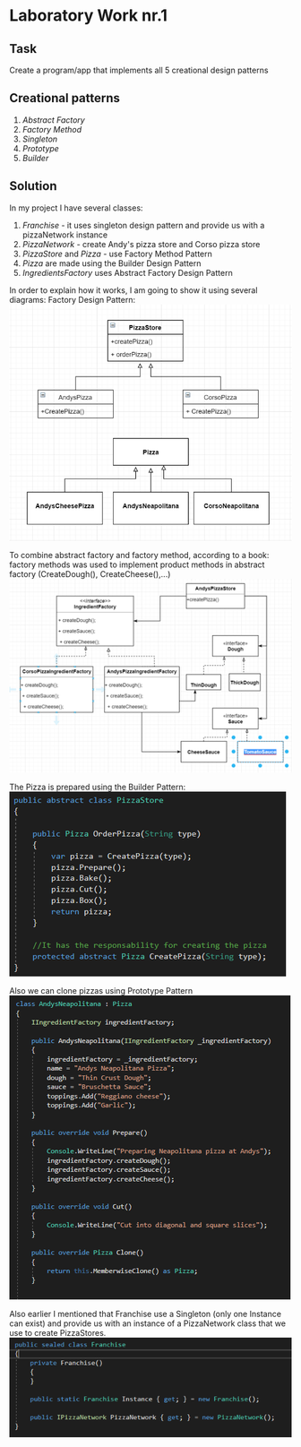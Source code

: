# Laboratory Work nr.1
## Task 
Create a program/app that implements all 5 creational design patterns
## Creational patterns
1. _Abstract Factory_
2. _Factory Method_
3. _Singleton_
4. _Prototype_
5. _Builder_

## Solution 
In my project I have several classes:
1. _Franchise_  - it uses singleton design pattern and provide us with a pizzaNetwork instance
2. _PizzaNetwork_ - create Andy's pizza store and Corso pizza store
3. _PizzaStore_ and _Pizza_ - use Factory Method Pattern
4. _Pizza_ are made using the Builder Design Pattern
5. _IngredientsFactory_ uses Abstract Factory Design Pattern 

In order to explain how it works, I am going to show it using several diagrams:
Factory Design Pattern:
![alt text](DiagramsAndScreens/FactoryMethod.PNG "Logo Title Text 1")

To combine abstract factory and factory method, according to a book: factory methods was used to implement product methods in abstract factory (CreateDough(), CreateCheese(),...)
![alt text](DiagramsAndScreens/AbstractFactory.PNG "Logo Title Text 1")

The Pizza is prepared using the Builder Pattern:
![alt text](DiagramsAndScreens/Builder.PNG "Logo Title Text 1")

Also we can clone pizzas using Prototype Pattern
![alt text](DiagramsAndScreens/Prototype.PNG "Logo Title Text 1")

Also earlier I mentioned that Franchise use a Singleton (only one Instance can exist) and provide us with an instance of a PizzaNetwork class that we use to create PizzaStores.
![alt text](DiagramsAndScreens/Franchise.PNG "Logo Title Text 1")


